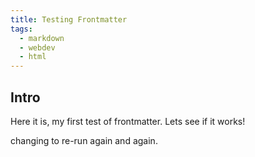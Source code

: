 ```yaml
---
title: Testing Frontmatter
tags:
  - markdown
  - webdev
  - html
---
```

## Intro
Here it is, my first test of frontmatter. Lets see if it works!

changing to re-run again and again.
